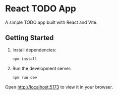 # React TODO App

A simple TODO app built with React and Vite.

## Getting Started

1. Install dependencies:
   ```bash
   npm install
   ```
2. Run the development server:
   ```bash
   npm run dev
   ```

Open [http://localhost:5173](http://localhost:5173) to view it in your browser.
